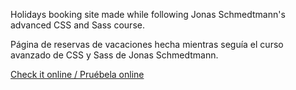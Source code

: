 Holidays booking site made while following Jonas Schmedtmann's advanced CSS and Sass course.

Página de reservas de vacaciones hecha mientras seguía el curso avanzado de CSS y Sass de Jonas Schmedtmann.

[Check it online / Pruébela online](https://javier-machin.github.io/trillo/)
